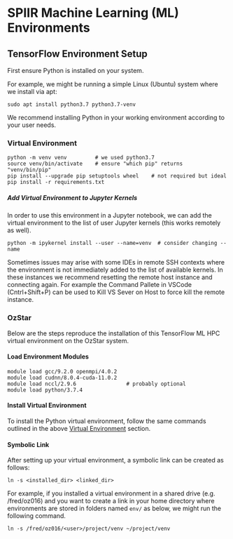 # SPIIR Machine Learning (ML) Environments

## TensorFlow Environment Setup

First ensure Python is installed on your system.

For example, we might be running a simple Linux (Ubuntu) system where we install via apt:

    sudo apt install python3.7 python3.7-venv

We recommend installing Python in your working environment according to your user needs.

### <a href="venv_setup"></a>Virtual Environment

    python -m venv venv         # we used python3.7
    source venv/bin/activate    # ensure "which pip" returns "venv/bin/pip"
    pip install --upgrade pip setuptools wheel    # not required but ideal
    pip install -r requirements.txt
    
##### Add Virtual Environment to Jupyter Kernels

In order to use this environment in a Jupyter notebook, we can add the virtual environment
to the list of user Jupyter kernels (this works remotely as well).

    python -m ipykernel install --user --name=venv  # consider changing --name

Sometimes issues may arise with some IDEs in remote SSH contexts where the environment is not
immediately added to the list of available kernels. In these instances we recommend resetting
the remote host instance and connecting again. For example the Command Pallete in VSCode
(Cntrl+Shift+P) can be used to Kill VS Sever on Host to force kill the remote instance.

### OzStar

Below are the steps reproduce the installation of this TensorFlow ML HPC virtual environment on the OzStar system.

#### Load Environment Modules

    module load gcc/9.2.0 openmpi/4.0.2
    module load cudnn/8.0.4-cuda-11.0.2
    module load nccl/2.9.6                # probably optional
    module load python/3.7.4

#### Install Virtual Environment

To install the Python virtual environment, follow the same commands outlined in the above [Virtual Environment](#venv_setup) section.

#### Symbolic Link

After setting up your virtual environment, a symbolic link can be created as follows:

    ln -s <installed_dir> <linked_dir>

For example, if you installed a virtual environment in a shared drive (e.g. /fred/oz016)
and you want to create a link in your home directory where environments are stored in folders named `env/` as below, we might run the following command.

    ln -s /fred/oz016/<user>/project/venv ~/project/venv 
